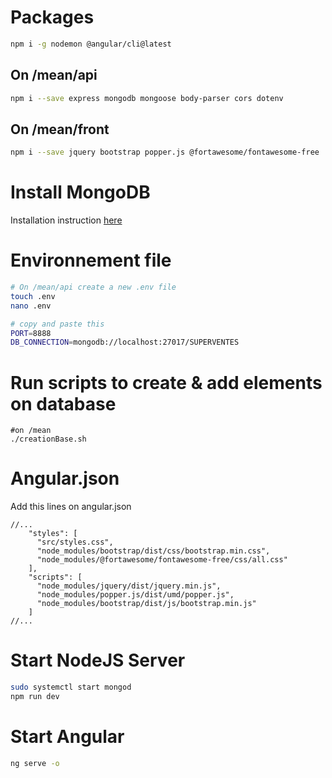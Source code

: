 # Packages
```bash
npm i -g nodemon @angular/cli@latest
```

## On /mean/api
```bash
npm i --save express mongodb mongoose body-parser cors dotenv
```

## On /mean/front
```bash
npm i --save jquery bootstrap popper.js @fortawesome/fontawesome-free
```

# Install MongoDB
Installation instruction [here](https://docs.mongodb.com/manual/tutorial/install-mongodb-on-ubuntu/)

# Environnement file
```bash
# On /mean/api create a new .env file
touch .env
nano .env

# copy and paste this
PORT=8888
DB_CONNECTION=mongodb://localhost:27017/SUPERVENTES
```

# Run scripts to create & add elements on database
```
#on /mean
./creationBase.sh
``` 

# Angular.json
Add this lines on angular.json
```json5
//...
    "styles": [
      "src/styles.css",
      "node_modules/bootstrap/dist/css/bootstrap.min.css",
      "node_modules/@fortawesome/fontawesome-free/css/all.css"
    ],
    "scripts": [
      "node_modules/jquery/dist/jquery.min.js",
      "node_modules/popper.js/dist/umd/popper.js",
      "node_modules/bootstrap/dist/js/bootstrap.min.js"
    ]
//...
```
# Start NodeJS Server
```bash
sudo systemctl start mongod
npm run dev
```

# Start Angular
```bash
ng serve -o
```
